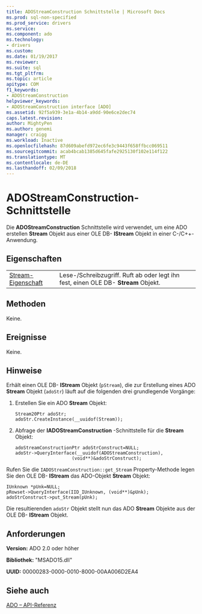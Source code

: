 ```yaml
---
title: ADOStreamConstruction Schnittstelle | Microsoft Docs
ms.prod: sql-non-specified
ms.prod_service: drivers
ms.service: 
ms.component: ado
ms.technology:
- drivers
ms.custom: 
ms.date: 01/19/2017
ms.reviewer: 
ms.suite: sql
ms.tgt_pltfrm: 
ms.topic: article
apitype: COM
f1_keywords:
- ADOStreamConstruction
helpviewer_keywords:
- ADOStreamConstruction interface [ADO]
ms.assetid: 92f5a939-3e1a-4b14-a9dd-90e6ce2dec74
caps.latest.revision: 
author: MightyPen
ms.author: genemi
manager: craigg
ms.workload: Inactive
ms.openlocfilehash: 87d609abefd972ec6fe3c9443f658ffbcc069511
ms.sourcegitcommit: acab4bcab1385d645fafe2925130f102e114f122
ms.translationtype: MT
ms.contentlocale: de-DE
ms.lasthandoff: 02/09/2018
---
```

# <a name="adostreamconstruction-interface"></a>ADOStreamConstruction-Schnittstelle
Die **ADOStreamConstruction** Schnittstelle wird verwendet, um eine ADO erstellen **Stream** Objekt aus einer OLE DB- **IStream** Objekt in einer C-/C++-Anwendung.  
  
## <a name="properties"></a>Eigenschaften  
  
|||  
|-|-|  
|[Stream-Eigenschaft](../../../ado/reference/ado-api/stream-property.md)|Lese-/Schreibzugriff. Ruft ab oder legt ihn fest, einen OLE DB- **Stream** Objekt.|  
  
## <a name="methods"></a>Methoden  
 Keine.  
  
## <a name="events"></a>Ereignisse  
 Keine.  
  
## <a name="remarks"></a>Hinweise  
 Erhält einen OLE DB- **IStream** Objekt (`pStream`), die zur Erstellung eines ADO **Stream** Objekt (`adoStr`) läuft auf die folgenden drei grundlegende Vorgänge:  
  
1.  Erstellen Sie ein ADO **Stream** Objekt:  
  
    ```  
    Stream20Ptr adoStr;  
    adoStr.CreateInstance(__uuidof(Stream));  
    ```  
  
2.  Abfrage der **IADOStreamConstruction** -Schnittstelle für die **Stream** Objekt:  
  
    ```  
    adoStreamConstructionPtr adoStrConstruct=NULL;  
    adoStr->QueryInterface(__uuidof(ADOStreamConstruction),  
                         (void**)&adoStrConstruct);  
    ```  
  
 Rufen Sie die `IADOStreamConstruction::get_Stream` Property-Methode legen Sie den OLE DB- **IStream** das ADO-Objekt **Stream** Objekt:  
  
```  
IUnknown *pUnk=NULL;  
pRowset->QueryInterface(IID_IUnknown, (void**)&pUnk);  
adoStrConstruct->put_Stream(pUnk);  
```  
  
 Die resultierenden `adoStr` Objekt stellt nun das ADO **Stream** Objekte aus der OLE DB- **IStream** Objekt.  
  
## <a name="requirements"></a>Anforderungen  
 **Version:** ADO 2.0 oder höher  
  
 **Bibliothek:** "MSADO15.dll"  
  
 **UUID:** 00000283-0000-0010-8000-00AA006D2EA4  
  
## <a name="see-also"></a>Siehe auch  
 [ADO – API-Referenz](../../../ado/reference/ado-api/ado-api-reference.md)
